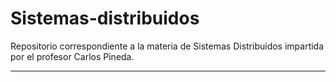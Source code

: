 # Sistemas-distribuidos

Repositorio correspondiente a la materia de Sistemas Distribuidos impartida por el profesor Carlos Pineda.

----
